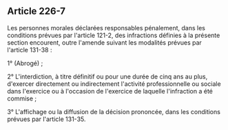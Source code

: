 Article 226-7
----
Les personnes morales déclarées responsables pénalement, dans les conditions
prévues par l'article 121-2, des infractions définies à la présente section
encourent, outre l'amende suivant les modalités prévues par l'article 131-38 :

1° (Abrogé) ;

2° L'interdiction, à titre définitif ou pour une durée de cinq ans au plus,
d'exercer directement ou indirectement l'activité professionnelle ou sociale
dans l'exercice ou à l'occasion de l'exercice de laquelle l'infraction a été
commise ;

3° L'affichage ou la diffusion de la décision prononcée, dans les conditions
prévues par l'article 131-35.
